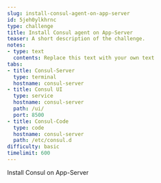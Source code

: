 ```yaml
---
slug: install-consul-agent-on-app-server
id: 5jeh0ylkhrnc
type: challenge
title: Install Consul agent on App-Server
teaser: A short description of the challenge.
notes:
- type: text
  contents: Replace this text with your own text
tabs:
- title: Consul-Server
  type: terminal
  hostname: consul-server
- title: Consul UI
  type: service
  hostname: consul-server
  path: /ui/
  port: 8500
- title: Consul-Code
  type: code
  hostname: consul-server
  path: /etc/consul.d
difficulty: basic
timelimit: 600
---
```

Install Consul on App-Server

